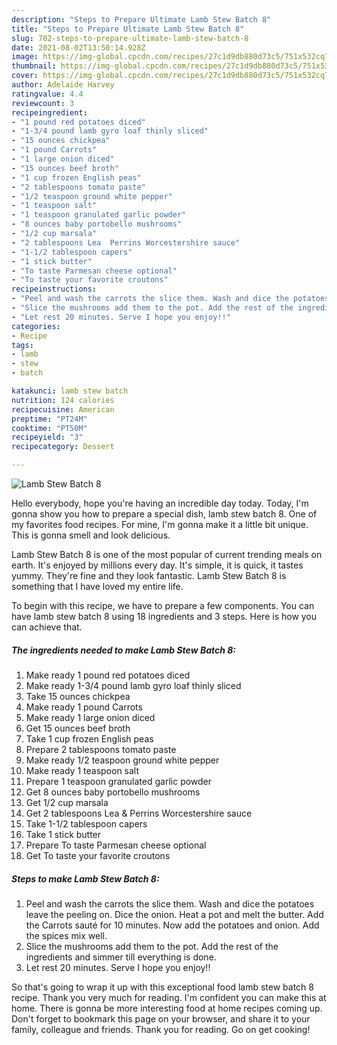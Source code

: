 ```yaml
---
description: "Steps to Prepare Ultimate Lamb Stew Batch 8"
title: "Steps to Prepare Ultimate Lamb Stew Batch 8"
slug: 702-steps-to-prepare-ultimate-lamb-stew-batch-8
date: 2021-08-02T13:50:14.928Z
image: https://img-global.cpcdn.com/recipes/27c1d9db880d73c5/751x532cq70/lamb-stew-batch-8-recipe-main-photo.jpg
thumbnail: https://img-global.cpcdn.com/recipes/27c1d9db880d73c5/751x532cq70/lamb-stew-batch-8-recipe-main-photo.jpg
cover: https://img-global.cpcdn.com/recipes/27c1d9db880d73c5/751x532cq70/lamb-stew-batch-8-recipe-main-photo.jpg
author: Adelaide Harvey
ratingvalue: 4.4
reviewcount: 3
recipeingredient:
- "1 pound red potatoes diced"
- "1-3/4 pound lamb gyro loaf thinly sliced"
- "15 ounces chickpea"
- "1 pound Carrots"
- "1 large onion diced"
- "15 ounces beef broth"
- "1 cup frozen English peas"
- "2 tablespoons tomato paste"
- "1/2 teaspoon ground white pepper"
- "1 teaspoon salt"
- "1 teaspoon granulated garlic powder"
- "8 ounces baby portobello mushrooms"
- "1/2 cup marsala"
- "2 tablespoons Lea  Perrins Worcestershire sauce"
- "1-1/2 tablespoon capers"
- "1 stick butter"
- "To taste Parmesan cheese optional"
- "To taste your favorite croutons"
recipeinstructions:
- "Peel and wash the carrots the slice them. Wash and dice the potatoes leave the peeling on. Dice the onion. Heat a pot and melt the butter. Add the Carrots sauté for 10 minutes. Now add the potatoes and onion. Add the spices mix well."
- "Slice the mushrooms add them to the pot. Add the rest of the ingredients and simmer till everything is done."
- "Let rest 20 minutes. Serve I hope you enjoy!!"
categories:
- Recipe
tags:
- lamb
- stew
- batch

katakunci: lamb stew batch 
nutrition: 124 calories
recipecuisine: American
preptime: "PT24M"
cooktime: "PT50M"
recipeyield: "3"
recipecategory: Dessert

---
```



![Lamb Stew Batch 8](https://img-global.cpcdn.com/recipes/27c1d9db880d73c5/751x532cq70/lamb-stew-batch-8-recipe-main-photo.jpg)

Hello everybody, hope you're having an incredible day today. Today, I'm gonna show you how to prepare a special dish, lamb stew batch 8. One of my favorites food recipes. For mine, I'm gonna make it a little bit unique. This is gonna smell and look delicious.

Lamb Stew Batch 8 is one of the most popular of current trending meals on earth. It's enjoyed by millions every day. It's simple, it is quick, it tastes yummy. They're fine and they look fantastic. Lamb Stew Batch 8 is something that I have loved my entire life.




To begin with this recipe, we have to prepare a few components. You can have lamb stew batch 8 using 18 ingredients and 3 steps. Here is how you can achieve that.

<!--inarticleads1-->

##### The ingredients needed to make Lamb Stew Batch 8:

1. Make ready 1 pound red potatoes diced
1. Make ready 1-3/4 pound lamb gyro loaf thinly sliced
1. Take 15 ounces chickpea
1. Make ready 1 pound Carrots
1. Make ready 1 large onion diced
1. Get 15 ounces beef broth
1. Take 1 cup frozen English peas
1. Prepare 2 tablespoons tomato paste
1. Make ready 1/2 teaspoon ground white pepper
1. Make ready 1 teaspoon salt
1. Prepare 1 teaspoon granulated garlic powder
1. Get 8 ounces baby portobello mushrooms
1. Get 1/2 cup marsala
1. Get 2 tablespoons Lea &amp; Perrins Worcestershire sauce
1. Take 1-1/2 tablespoon capers
1. Take 1 stick butter
1. Prepare To taste Parmesan cheese optional
1. Get To taste your favorite croutons




<!--inarticleads2-->

##### Steps to make Lamb Stew Batch 8:

1. Peel and wash the carrots the slice them. Wash and dice the potatoes leave the peeling on. Dice the onion. Heat a pot and melt the butter. Add the Carrots sauté for 10 minutes. Now add the potatoes and onion. Add the spices mix well.
1. Slice the mushrooms add them to the pot. Add the rest of the ingredients and simmer till everything is done.
1. Let rest 20 minutes. Serve I hope you enjoy!!




So that's going to wrap it up with this exceptional food lamb stew batch 8 recipe. Thank you very much for reading. I'm confident you can make this at home. There is gonna be more interesting food at home recipes coming up. Don't forget to bookmark this page on your browser, and share it to your family, colleague and friends. Thank you for reading. Go on get cooking!
